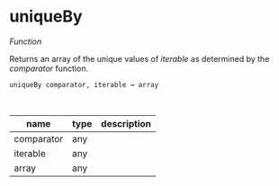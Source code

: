 # uniqueBy

_Function_

Returns an array of the unique values of _iterable_ as determined by the _comparator_ function.

<pre><code>uniqueBy comparator, iterable &rarr; array</code></pre>
<br>

| name | type | description |
|------|------|-------------|
|comparator|any||
|iterable|any||
|array|any||


